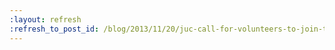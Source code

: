 ```yaml
---
:layout: refresh
:refresh_to_post_id: /blog/2013/11/20/juc-call-for-volunteers-to-join-the-organizing-committee-and-venues
---
```

